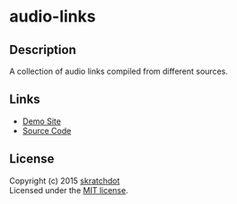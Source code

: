 # audio-links


## Description

A collection of audio links compiled from different sources.


## Links

- [Demo Site](http://projects.skratchdot.com/audio-links/)
- [Source Code](https://github.com/skratchdot/audio-links/)


## License
Copyright (c) 2015 [skratchdot](http://skratchdot.com/)  
Licensed under the [MIT license](LICENSE-MIT).
